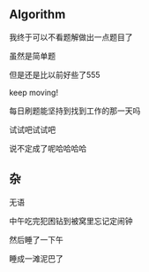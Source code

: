 ## Algorithm

我终于可以不看题解做出一点题目了

虽然是简单题

但是还是比以前好些了555

keep moving!

每日刷题能坚持到找到工作的那一天吗

试试吧试试吧

说不定成了呢哈哈哈哈

## 杂

无语

中午吃完犯困钻到被窝里忘记定闹钟

然后睡了一下午

睡成一滩泥巴了

